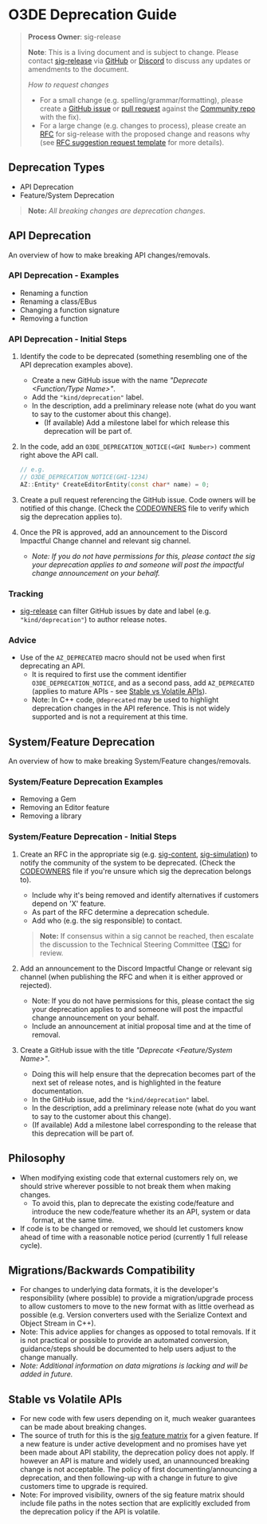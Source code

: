 # O3DE Deprecation Guide

> **Process Owner**: sig-release
>
> **Note**: This is a living document and is subject to change. Please contact [sig-release](https://github.com/o3de/sig-release) via [GitHub](https://github.com/o3de/sig-release/issues) or [Discord](https://discord.gg/crRVGNh9vu) to discuss any updates or amendments to the document.
>
> *How to request changes*
>
> - For a small change (e.g. spelling/grammar/formatting), please create a [GitHub issue](https://github.com/o3de/sig-content/issues/new/choose) or [pull request](https://github.com/o3de/sig-content/pulls) against the [Community repo](https://github.com/o3de/community) with the fix).
> - For a large change (e.g. changes to process), please create an [RFC](https://github.com/o3de/sig-release/issues/new/choose) for sig-release with the proposed change and reasons why (see [RFC suggestion request template](https://github.com/o3de/sig-release/issues/new?assignees=&labels=rfc-suggestion&template=rfc-suggestion.md&title=Proposed+RFC+Suggestion+%3Ddescription%3D) for more details).

## Deprecation Types

- API Deprecation
- Feature/System Deprecation

> **Note:** *All breaking changes are deprecation changes*.

## API Deprecation

An overview of how to make breaking API changes/removals.

### API Deprecation - Examples

- Renaming a function
- Renaming a class/EBus
- Changing a function signature
- Removing a function

### API Deprecation - Initial Steps

1. Identify the code to be deprecated (something resembling one of the API deprecation examples above).

    - Create a new GitHub issue with the name *"Deprecate \<Function/Type Name\>"*.
    - Add the `"kind/deprecation"` label.
    - In the description, add a preliminary release note (what do you want to say to the customer about this change).
      - (If available) Add a milestone label for which release this deprecation will be part of.

2. In the code, add an `O3DE_DEPRECATION_NOTICE(<GHI Number>)` comment right above the API call.

    ```c++
    // e.g.
    // O3DE_DEPRECATION_NOTICE(GHI-1234)
    AZ::Entity* CreateEditorEntity(const char* name) = 0;
    ```

3. Create a pull request referencing the GitHub issue. Code owners will be notified of this change. (Check the [CODEOWNERS](https://github.com/o3de/o3de/blob/development/.github/CODEOWNERS) file to verify which sig the deprecation applies to).

4. Once the PR is approved, add an announcement to the Discord Impactful Change channel and relevant sig channel.

   - *Note: If you do not have permissions for this, please contact the sig your deprecation applies to and someone will post the impactful change announcement on your behalf.*

### Tracking

- [sig-release](https://github.com/o3de/sig-release) can filter GitHub issues by date and label (e.g. `"kind/deprecation"`) to author release notes.

### Advice

- Use of the `AZ_DEPRECATED` macro should not be used when first deprecating an API.
  - It is required to first use the comment identifier `O3DE_DEPRECATION_NOTICE`, and as a second pass, add `AZ_DEPRECATED` (applies to mature APIs - see [Stable vs Volatile APIs](#stable-vs-volatile-apis)).
  - Note: In C++ code, `@deprecated` may be used to highlight deprecation changes in the API reference. This is not widely supported and is not a requirement at this time.

## System/Feature Deprecation

An overview of how to make breaking System/Feature changes/removals.

### System/Feature Deprecation Examples

- Removing a Gem
- Removing an Editor feature
- Removing a library

### System/Feature Deprecation - Initial Steps

1. Create an RFC in the appropriate sig (e.g. [sig-content](https://github.com/o3de/sig-content), [sig-simulation](https://github.com/o3de/sig-simulation)) to notify the community of the system to be deprecated. (Check the [CODEOWNERS](https://github.com/o3de/o3de/blob/development/.github/CODEOWNERS) file if you're unsure which sig the deprecation belongs to).

   - Include why it's being removed and identify alternatives if customers depend on 'X' feature.
   - As part of the RFC determine a deprecation schedule.
   - Add who (e.g. the sig responsible) to contact.

   > **Note:** If consensus within a sig cannot be reached, then escalate the discussion to the Technical Steering Committee ([TSC](https://github.com/o3de/tsc)) for review.

2. Add an announcement to the Discord Impactful Change or relevant sig channel (when publishing the RFC and when it is either approved or rejected).

    - Note: If you do not have permissions for this, please contact the sig your deprecation applies to and someone will post the impactful change announcement on your behalf.
    - Include an announcement at initial proposal time and at the time of removal.

3. Create a GitHub issue with the title *"Deprecate \<Feature/System Name\>"*.

     - Doing this will help ensure that the deprecation becomes part of the next set of release notes, and is highlighted in the feature documentation.
     - In the GitHub issue, add the `"kind/deprecation"` label.
     - In the description, add a preliminary release note (what do you want to say to the customer about this change).
     - (If available) Add a milestone label corresponding to the release that this deprecation will be part of.

## Philosophy

- When modifying existing code that external customers rely on, we should strive wherever possible to not break them when making changes.
  - To avoid this, plan to deprecate the existing code/feature and introduce the new code/feature whether its an API, system or data format, at the same time.
- If code is to be changed or removed, we should let customers know ahead of time with a reasonable notice period (currently 1 full release cycle).

## Migrations/Backwards Compatibility

- For changes to underlying data formats, it is the developer's responsibility (where possible) to provide a migration/upgrade process to allow customers to move to the new format with as little overhead as possible (e.g. Version converters used with the Serialize Context and Object Stream in C++).
- Note: This advice applies for changes as opposed to total removals. If it is not practical or possible to provide an automated conversion, guidance/steps should be documented to help users adjust to the change manually.
- *Note: Additional information on data migrations is lacking and will be added in future.*

## Stable vs Volatile APIs

- For new code with few users depending on it, much weaker guarantees can be made about breaking changes.
- The source of truth for this is the [sig feature matrix](https://github.com/o3de/community/tree/main/features/sigjson) for a given feature. If a new feature is under active development and no promises have yet been made about API stability, the deprecation policy does not apply. If however an API is mature and widely used, an unannounced breaking change is not acceptable. The policy of first documenting/announcing a deprecation, and then following-up with a change in future to give customers time to upgrade is required.
- Note: For improved visibility, owners of the sig feature matrix should include file paths in the notes section that are explicitly excluded from the deprecation policy if the API is volatile.
